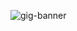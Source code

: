 ![gig-banner](https://github.com/Glowing-Studios/gIPGuard/assets/168012149/653f8335-b462-44f3-95c3-ed7447807b35)
